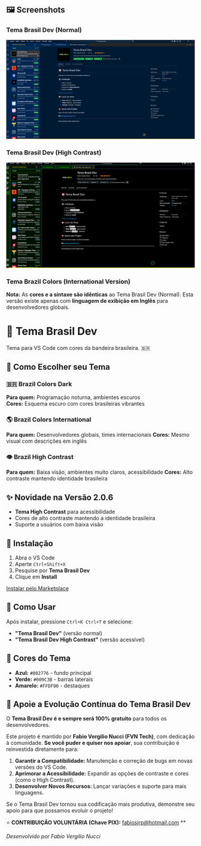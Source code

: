 ## 🖼️ Screenshots

### Tema Brasil Dev (Normal)
![Tema Normal](screenshots/tema_brasil_dev.png)

### Tema Brasil Dev (High Contrast) 
![Tema High Contrast](screenshots/tema_brasil_dev_contraste.png)

### Tema Brazil Colors (International Version)
**Nota:** As **cores e a sintaxe são idênticas** ao Tema Brasil Dev (Normal). 
Esta versão existe apenas com **linguagem de exibição em Inglês** para desenvolvedores globais.
# 🎨 Tema Brasil Dev

Tema para VS Code com cores da bandeira brasileira. 🇧🇷

## 🎯 Como Escolher seu Tema

### 🇧🇷 Brazil Colors Dark
**Para quem:** Programação noturna, ambientes escuros  
**Cores:** Esquema escuro com cores brasileiras vibrantes

### 🌎 Brazil Colors International  
**Para quem:** Desenvolvedores globais, times internacionais
**Cores:** Mesmo visual com descrições em inglês

### 👁️ Brazil High Contrast
**Para quem:** Baixa visão, ambientes muito claros, acessibilidade
**Cores:** Alto contraste mantendo identidade brasileira

## ✨ Novidade na Versão 2.0.6
- **Tema High Contrast** para acessibilidade
- Cores de alto contraste mantendo a identidade brasileira
- Suporte a usuários com baixa visão

## 🚀 Instalação

1. Abra o VS Code
2. Aperte `Ctrl+Shift+X`
3. Pesquise por **Tema Brasil Dev**
4. Clique em **Install**

[Instalar pelo Marketplace](https://marketplace.visualstudio.com/items?itemName=fabio-vergilio-nucci.tema-brasil-dev)

## 🎯 Como Usar
Após instalar, pressione `Ctrl+K Ctrl+T` e selecione:
- **"Tema Brasil Dev"** (versão normal)
- **"Tema Brasil Dev High Contrast"** (versão acessível)

## 🎨 Cores do Tema

- **Azul:** `#002776` - fundo principal
- **Verde:** `#009C3B` - barras laterais  
- **Amarelo:** `#FFDF00` - destaques


## 💚 Apoie a Evolução Contínua do Tema Brasil Dev

O **Tema Brasil Dev é e sempre será 100% gratuito** para todos os desenvolvedores.

Este projeto é mantido por **Fabio Vergilio Nucci (FVN Tech)**, com dedicação à comunidade. **Se você puder e quiser nos apoiar**, sua contribuição é reinvestida diretamente para:

1.  **Garantir a Compatibilidade:** Manutenção e correção de bugs em novas versões do VS Code.
2.  **Aprimorar a Acessibilidade:** Expandir as opções de contraste e cores (como o High Contrast).
3.  **Desenvolver Novos Recursos:** Lançar variações e suporte para mais linguagens.

Se o Tema Brasil Dev tornou sua codificação mais produtiva, demonstre seu apoio para que possamos evoluir o projeto!

⭐ **CONTRIBUIÇÃO VOLUNTÁRIA (Chave PIX):** fabiosjrp@hotmail.com **




*Desenvolvido por Fabio Vergilio Nucci*